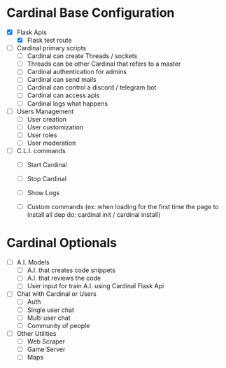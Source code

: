 
# Cardinal Base Configuration

- [x] Flask Apis
  - [x] Flask test route

- [ ] Cardinal primary scripts
  - [ ] Cardinal can create Threads / sockets
  - [ ] Threads can be other Cardinal that refers to a master
  - [ ] Cardinal authentication for admins
  - [ ] Cardinal can send mails
  - [ ] Cardinal can control a discord / telegram bot
  - [ ] Cardinal can access apis
  - [ ] Cardinal logs what happens

- [ ] Users Management
  - [ ] User creation
  - [ ] User customization
  - [ ] User roles
  - [ ] User moderation

- [ ] C.L.I. commands
  - [ ] Start Cardinal
  - [ ] Stop Cardinal
  - [ ] Show Logs
  - [ ] Custom commands (ex: when loading for the first time the page to install all dep do: cardinal init / cardinal install)


# Cardinal Optionals

- [ ] A.I. Models
  - [ ] A.I. that creates code snippets
  - [ ] A.I. that reviews the code
  - [ ] User input for train A.I. using Cardinal Flask Api

- [ ] Chat with Cardinal or Users
  - [ ] Auth
  - [ ] Single user chat
  - [ ] Multi user chat
  - [ ] Community of people

- [ ] Other Utilities
  - [ ] Web Scraper
  - [ ] Game Server
  - [ ] Maps
